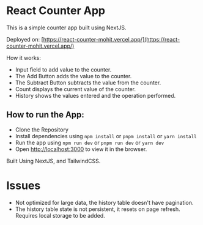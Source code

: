 # React Counter App

This is a simple counter app built using NextJS.

Deployed on: [https://react-counter-mohit.vercel.app/](https://react-counter-mohit.vercel.app/)

How it works:

-   Input field to add value to the counter.
-   The Add Button adds the value to the counter.
-   The Subtract Button subtracts the value from the counter.
-   Count displays the current value of the counter.
-   History shows the values entered and the operation performed.

## How to run the App:

-   Clone the Repository
-   Install dependencies using `npm install` or `pnpm install` or `yarn install`
-   Run the app using `npm run dev` or `pnpm run dev` or `yarn dev`
-   Open [http://localhost:3000](http://localhost:3000) to view it in the browser.

Built Using NextJS, and TailwindCSS.


# Issues
- Not optimized for large data, the history table doesn't have pagination.
- The history table state is not persistent, it resets on page refresh. Requires local storage to be added.